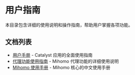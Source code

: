 # 用户指南

本目录包含详细的使用说明和操作指南，帮助用户掌握各项功能。

## 文档列表

- [用户手册](./user_manual.md) - Catalyst 应用的全面使用指南
- [代理功能使用指南](./proxy_usage.md) - Mihomo 代理功能的详细使用说明
- [Mihomo 使用手册](./mihomo_manual.md) - Mihomo 核心的中文使用手册